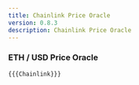 ```yaml
---
title: Chainlink Price Oracle
version: 0.8.3
description: Chainlink Price Oracle
---
```


### ETH / USD Price Oracle

```solidity
{{{Chainlink}}}
```
